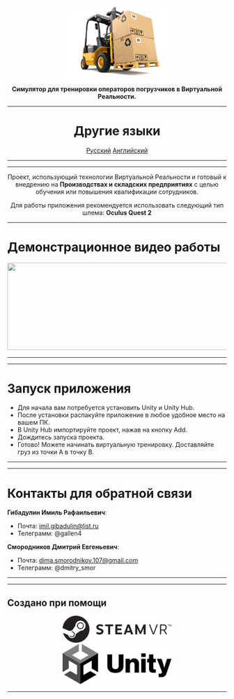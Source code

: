 <p align="center"><img src="forkliftinterface.png" width="230" alt="Logo Project"></p>

<div align="center">
<b>Симулятор для тренировки операторов погрузчиков в Виртуальной Реальности.</b>
</div>

<div align="center">
  
***
# Другие языки
[Русский](README.md)
[Английский](READMEENGLISH.md)
***

</div>


<div align="center">

***
<p>
  
  Проект, использующий технологии Виртуальной Реальности и готовый к внедрению на <b>Производствах и складских предприятиях</b> с целью обучения или повышения квалификации сотрудников.<br />

</p>

</div>



<div align="center">


<p>
  
  Для работы приложения рекомендуется использовать следующий тип шлема: <b>Oculus Quest 2</b>

</p>

</div>


<div align="left">

***

# Демонстрационное видео работы
<a href="https://www.youtube.com/watch?v=nDv5xbuym8U">
  <img src="https://i3.ytimg.com/vi/nDv5xbuym8U/maxresdefault.jpg" width="600" height="200" width="600">
</a>

***


***
# Запуск приложения
- Для начала вам потребуется установить Unity и Unity Hub. 
- После установки распакуйте приложение в любое удобное место на вашем ПК. 
- В Unity Hub импортируйте проект, нажав на кнопку Add.
- Дождитесь запуска проекта.
- Готово! Можете начинать виртуальную тренировку. Доставляйте груз из точки A в точку B.
***
  
</div>


***
# Контакты для обратной связи
**Гибадулин Имиль Рафаильевич**:

- Почта: imil.gibadulin@list.ru
- Телеграмм: @gallen4

**Смородников Дмитрий Евгеньевич**:

- Почта: dima.smorodnikov.107@gmail.com
- Телеграмм: @dmitry_smor
***

***

## Создано при помощи

<div align="center">
  <img src="steamvrLogo.png" width=250/> <br 100/>
  <img src="unityLogo.png" width=250/>
</div>

***
